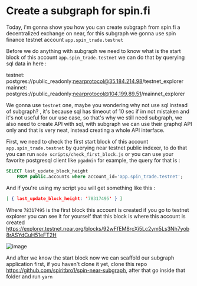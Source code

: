 # Create a subgraph for spin.fi

Today, i'm gonna show you how you can create subgraph from spin.fi a decentralized exchange on near, for this subgraph we gonna use spin finance testnet account `app.spin_trade.testnet`

Before we do anything with subgraph we need to know what is the start block of this account `app.spin_trade.testnet` we can do that by querying sql data in here : 

testnet: postgres://public_readonly:nearprotocol@35.184.214.98/testnet_explorer
mainnet: postgres://public_readonly:nearprotocol@104.199.89.51/mainnet_explorer

We gonna use `testnet` one, maybe you wondering why not use sql instead of subgraph? , it's because sql has timeout of 10 sec if im not mistaken and it's not useful for our use case, so that's why we still need subgraph, we also need to create API with sql, with subgraph we can use their graphql API only and that is very neat, instead creating a whole API interface.

First, we need to check the first start block of this account `app.spin_trade.testnet` by querying near testnet public indexer, to do that you can run `node scripts/check_first_block.js` or you can use your favorite postgresql client like `pgadmin` for example, the query for that is :

```sql
SELECT last_update_block_height
	FROM public.accounts where account_id='app.spin_trade.testnet';
```

And if you're using my script you will get something like this :

```JSON
[ { last_update_block_height: '78317495' } ]
```
Where `78317495` is the first block this account is created if you go to testnet explorer you can see it for yourself that this block is where this account is created https://explorer.testnet.near.org/blocks/92wFfEM8rcXi5Lc2ym5Ls3Nh7yob8rASYdCuH51eFT2H

![image](https://user-images.githubusercontent.com/62529025/151093256-3ee80b52-d0fb-478e-ab76-a61be86ec9fa.png)

And after we know the start block now we can scaffold our subgraph application first, if you haven't clone it yet, clone this repo https://github.com/spiritbro1/spin-near-subgraph, after that go inside that folder and run `yarn`

